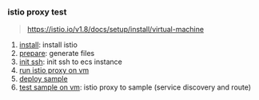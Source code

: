 ### istio proxy test
> https://istio.io/v1.8/docs/setup/install/virtual-machine

1. [install](install.sh): install istio 
1. [prepare](prepare.sh): generate files
1. [init ssh](init.ssh.sh): init ssh to ecs instance
1. [run istio proxy on vm](run_on_vm.sh)
1. [deploy sample](sample.sh)
1. [test sample on vm](test_sample_on_vm.sh): istio proxy to sample (service discovery and route)